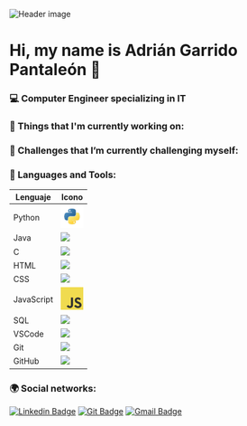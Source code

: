 ![Header image]("https://raw.githubusercontent.com/AdrianGarridoPantaleon/Imagenes/master/Header.png")

# Hi, my name is Adrián Garrido Pantaleón 👋
### 💻 Computer Engineer specializing in IT

<!--Introduction -->



<!-- Your badges -->


<!-- Profile View Count -->


<!-- Working GIF -->

### 💼 Things that I'm currently working on: 

### 🌱 Challenges that I’m currently challenging myself:

### 🧰 Languages and Tools:
<table>
  <thead>
    <tr>
      <th>Lenguaje</th>
      <th>Icono</th>
    </tr>
  </thead>
  <tbody>
    <tr>
      <td>Python</td>
      <td><i class="fab fa-python"><a href = "https://www.python.org/"><img height="40" src="https://raw.githubusercontent.com/github/explore/80688e429a7d4ef2fca1e82350fe8e3517d3494d/topics/python/python.png"></a></i></td>
    </tr>
    <tr>
      <td>Java</td>
      <td><i class="fab fa-java"><a href = "https://www.java.com/en/"><img height="40" src="https://cdn-icons-png.flaticon.com/512/5968/5968282.png"></a></i></td>
    </tr>
    <tr>
      <td>C</td>
      <td><i class="fas fa-code"><a href = "https://www.w3schools.com/c/c_intro.php"><img height="40" src="https://img.icons8.com/color/512/c-programming.png"></a></i></td>
    </tr>
    <tr>
      <td>HTML</td>
      <td><i class="fab fa-html5"><a href = "https://developer.mozilla.org/en-US/docs/Web/Guide/HTML/HTML5"><img height="40" src="https://cdn-icons-png.flaticon.com/512/732/732212.png"></a></i></td>
    </tr>
    <tr>
      <td>CSS</td>
      <td><i class="fab fa-css3-alt"><a href = "https://developer.mozilla.org/en-US/docs/Archive/CSS3"><img height="40" src="https://cdn.icon-icons.com/icons2/1826/PNG/512/4202020css3htmllogosocialsocialmedia-115668_115633.png"></a></i></td>
    </tr>
    <tr>
      <td>JavaScript</td>
      <td><i class="fab fa-js"><a href = "https://developer.mozilla.org/en-US/docs/Web/JavaScript"><img height="40" src="https://raw.githubusercontent.com/github/explore/80688e429a7d4ef2fca1e82350fe8e3517d3494d/topics/javascript/javascript.png"></a></i></td>
    </tr>
    <tr>
      <td>SQL</td>
      <td><i class="fas fa-database"><a href = "https://www.w3schools.com/sql/"><img height="40" src="https://www.freeiconspng.com/thumbs/sql-server-icon-png/sql-server-icon-png-29.png"></a></i></td>
    </tr>
    <tr>
      <td>VSCode</td>
      <td><i class="fas fa-vsc"><a href = "https://code.visualstudio.com/"><img height="40" src="https://upload.wikimedia.org/wikipedia/commons/thumb/9/9a/Visual_Studio_Code_1.35_icon.svg/1200px-Visual_Studio_Code_1.35_icon.svg.png"></a></i></td>
    </tr>
     <tr>
      <td>Git</td>
      <td><i class="fas fa-git"><a href = "https://git-scm.com/"><img height="40" src="https://academy.aviada.mx/wp-content/uploads/2020/10/git-icon.png"></a></i></td>
    </tr>
     <tr>
      <td>GitHub</td>
      <td><i class="fas fa-github"><a href = "https://github.com"><img height="40" src="https://icones.pro/wp-content/uploads/2021/06/icone-github-bleu.png"></a></i></td>
    </tr>
  </tbody>
</table>

### 🌍 Social networks:
[![Linkedin Badge](https://img.shields.io/badge/LinkedIn-0077B5?style=for-the-badge&logo=linkedin&logoColor=white&link=https://www.linkedin.com/in/adriangarridopantaleon/)](https://www.linkedin.com/in/adriangarridopantaleon)
[![Git Badge](https://img.shields.io/badge/GitHub-100000?style=for-the-badge&logo=github&logoColor=white&link=https://github.com/AdrianGarridoPantaleon)](https://github.com/AdrianGarridoPantaleon)
[![Gmail Badge](https://img.shields.io/badge/Gmail-D14836?style=for-the-badge&logo=gmail&logoColor=white&link=mailto:agarridopantaleon@gmail.com)](mailto:agarridopantaleon@gmail.com)
